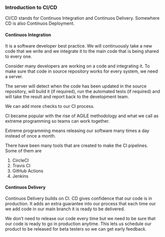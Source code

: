 ### Introduction to CI/CD

CI/CD stands for Continuos Integration and Continuos Delivery. Somewhere CD is also Continuos Deployment.

#### Continuos Integration

It is a software developer best practice. We will continuously take a new code that we write and we integrate it to the main code that is being shared to every one.

Consider many developers are working on a code and integrating it. To make sure that code in source repository works for every system, we need a server. 

The server will detect when the code has been updated in the source repository, will build it (if required), run the automated tests (if required) and will take the result and report back to the development team.

We can add more checks to our CI process.

CI became popular with the rise of AGILE methodology and what we call as extreme programming so teams can work together.

Extreme programming means releasing our software many times a day instead of once a month.

There have been many tools that are created to make the CI pipelines.
Some of them are 

1. CircleCI
2. Travis CI
3. GitHub Actions
4. Jenkins


#### Continuos Delivery

Continuos Delivery builds on CI. CD gives confidence that our code is in production. It adds an extra guarantee into our process that each time our we add code in our main branch it is ready to be delivered. 

We don't need to release our code every time but we need to be sure that our code is ready to go in production anytime. This lets us schedule our product to be released for beta testers so we can get early feedback.



